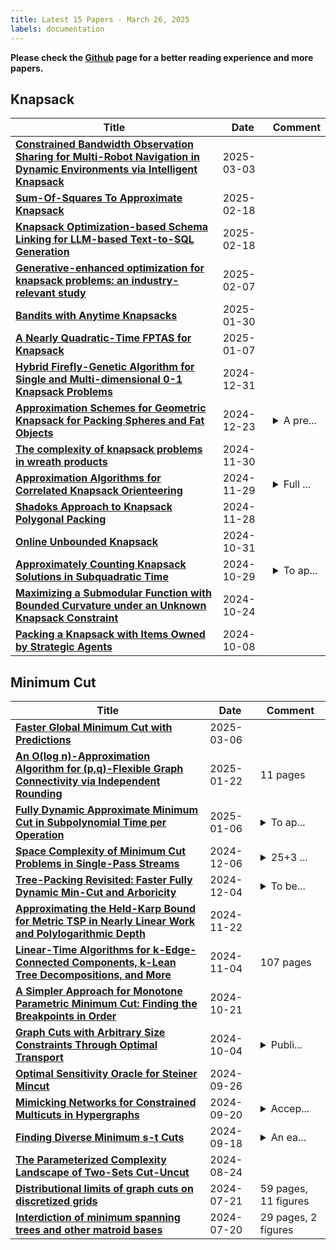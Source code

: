 ```yaml
---
title: Latest 15 Papers - March 26, 2025
labels: documentation
---
```

**Please check the [Github](https://github.com/zezhishao/MTS_Daily_ArXiv) page for a better reading experience and more papers.**

## Knapsack
| **Title** | **Date** | **Comment** |
| --- | --- | --- |
| **[Constrained Bandwidth Observation Sharing for Multi-Robot Navigation in Dynamic Environments via Intelligent Knapsack](http://arxiv.org/abs/2409.09975v2)** | 2025-03-03 |  |
| **[Sum-Of-Squares To Approximate Knapsack](http://arxiv.org/abs/2502.13292v1)** | 2025-02-18 |  |
| **[Knapsack Optimization-based Schema Linking for LLM-based Text-to-SQL Generation](http://arxiv.org/abs/2502.12911v1)** | 2025-02-18 |  |
| **[Generative-enhanced optimization for knapsack problems: an industry-relevant study](http://arxiv.org/abs/2502.04928v1)** | 2025-02-07 |  |
| **[Bandits with Anytime Knapsacks](http://arxiv.org/abs/2501.18560v1)** | 2025-01-30 |  |
| **[A Nearly Quadratic-Time FPTAS for Knapsack](http://arxiv.org/abs/2308.07821v3)** | 2025-01-07 |  |
| **[Hybrid Firefly-Genetic Algorithm for Single and Multi-dimensional 0-1 Knapsack Problems](http://arxiv.org/abs/2501.14775v1)** | 2024-12-31 |  |
| **[Approximation Schemes for Geometric Knapsack for Packing Spheres and Fat Objects](http://arxiv.org/abs/2404.03981v2)** | 2024-12-23 | <details><summary>A pre...</summary><p>A preliminary version of the work appeared in the proceedings of the 51st EATCS International Colloquium on Automata, Languages, and Programming (ICALP) 2024</p></details> |
| **[The complexity of knapsack problems in wreath products](http://arxiv.org/abs/2002.08086v2)** | 2024-11-30 |  |
| **[Approximation Algorithms for Correlated Knapsack Orienteering](http://arxiv.org/abs/2408.16566v2)** | 2024-11-29 | <details><summary>Full ...</summary><p>Full version of APPROX 2024 paper</p></details> |
| **[Shadoks Approach to Knapsack Polygonal Packing](http://arxiv.org/abs/2403.20123v2)** | 2024-11-28 |  |
| **[Online Unbounded Knapsack](http://arxiv.org/abs/2407.02045v2)** | 2024-10-31 |  |
| **[Approximately Counting Knapsack Solutions in Subquadratic Time](http://arxiv.org/abs/2410.22267v1)** | 2024-10-29 | <details><summary>To ap...</summary><p>To appear at SODA 2025</p></details> |
| **[Maximizing a Submodular Function with Bounded Curvature under an Unknown Knapsack Constraint](http://arxiv.org/abs/2209.09668v3)** | 2024-10-24 |  |
| **[Packing a Knapsack with Items Owned by Strategic Agents](http://arxiv.org/abs/2410.06080v1)** | 2024-10-08 |  |

## Minimum Cut
| **Title** | **Date** | **Comment** |
| --- | --- | --- |
| **[Faster Global Minimum Cut with Predictions](http://arxiv.org/abs/2503.05004v1)** | 2025-03-06 |  |
| **[An O(log n)-Approximation Algorithm for (p,q)-Flexible Graph Connectivity via Independent Rounding](http://arxiv.org/abs/2501.12549v1)** | 2025-01-22 | 11 pages |
| **[Fully Dynamic Approximate Minimum Cut in Subpolynomial Time per Operation](http://arxiv.org/abs/2412.15069v2)** | 2025-01-06 | <details><summary>To ap...</summary><p>To appear at SODA2025</p></details> |
| **[Space Complexity of Minimum Cut Problems in Single-Pass Streams](http://arxiv.org/abs/2412.01143v2)** | 2024-12-06 | <details><summary>25+3 ...</summary><p>25+3 pages, 2 figures. Accepted to ITCS 2025. v2: minor updates to author information</p></details> |
| **[Tree-Packing Revisited: Faster Fully Dynamic Min-Cut and Arboricity](http://arxiv.org/abs/2405.09141v2)** | 2024-12-04 | <details><summary>To be...</summary><p>To be presented at SODA '25</p></details> |
| **[Approximating the Held-Karp Bound for Metric TSP in Nearly Linear Work and Polylogarithmic Depth](http://arxiv.org/abs/2411.14745v1)** | 2024-11-22 |  |
| **[Linear-Time Algorithms for k-Edge-Connected Components, k-Lean Tree Decompositions, and More](http://arxiv.org/abs/2411.02658v1)** | 2024-11-04 | 107 pages |
| **[A Simpler Approach for Monotone Parametric Minimum Cut: Finding the Breakpoints in Order](http://arxiv.org/abs/2410.15920v1)** | 2024-10-21 |  |
| **[Graph Cuts with Arbitrary Size Constraints Through Optimal Transport](http://arxiv.org/abs/2402.04732v2)** | 2024-10-04 | <details><summary>Publi...</summary><p>Published in Transactions on Machine Learning Research</p></details> |
| **[Optimal Sensitivity Oracle for Steiner Mincut](http://arxiv.org/abs/2409.17715v1)** | 2024-09-26 |  |
| **[Mimicking Networks for Constrained Multicuts in Hypergraphs](http://arxiv.org/abs/2409.12548v2)** | 2024-09-20 | <details><summary>Accep...</summary><p>Accepted to appear in proceedings of ISAAC 2024</p></details> |
| **[Finding Diverse Minimum s-t Cuts](http://arxiv.org/abs/2303.07290v3)** | 2024-09-18 | <details><summary>An ea...</summary><p>An earlier version of this work appeared at the 34th International Symposium on Algorithms and Computation (ISAAC 2023). Corrected typos in Section 3 and revised arguments in Section 4. Results unchanged. Added new complexity results in Section 5. Readded missing acknowledgments section</p></details> |
| **[The Parameterized Complexity Landscape of Two-Sets Cut-Uncut](http://arxiv.org/abs/2408.13543v1)** | 2024-08-24 |  |
| **[Distributional limits of graph cuts on discretized grids](http://arxiv.org/abs/2407.15297v1)** | 2024-07-21 | 59 pages, 11 figures |
| **[Interdiction of minimum spanning trees and other matroid bases](http://arxiv.org/abs/2407.14906v1)** | 2024-07-20 | 29 pages, 2 figures |

